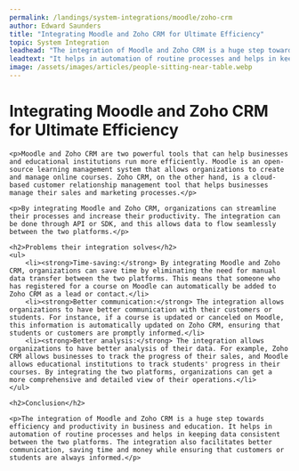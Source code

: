 ```yaml
---
permalink: /landings/system-integrations/moodle/zoho-crm
author: Edward Saunders
title: "Integrating Moodle and Zoho CRM for Ultimate Efficiency"
topic: System Integration
leadhead: "The integration of Moodle and Zoho CRM is a huge step towards efficiency and productivity in business and education"
leadtext: "It helps in automation of routine processes and helps in keeping data consistent between the two platforms. The integration also facilitates better communication, saving time and money while ensuring that customers or students are always informed."
image: /assets/images/articles/people-sitting-near-table.webp
---
```

<div class="arttext">	<h1>Integrating Moodle and Zoho CRM for Ultimate Efficiency</h1>
	
	<p>Moodle and Zoho CRM are two powerful tools that can help businesses and educational institutions run more efficiently. Moodle is an open-source learning management system that allows organizations to create and manage online courses. Zoho CRM, on the other hand, is a cloud-based customer relationship management tool that helps businesses manage their sales and marketing processes.</p>
	
	<p>By integrating Moodle and Zoho CRM, organizations can streamline their processes and increase their productivity. The integration can be done through API or SDK, and this allows data to flow seamlessly between the two platforms.</p>
	
	<h2>Problems their integration solves</h2>
	<ul>
		<li><strong>Time-saving:</strong> By integrating Moodle and Zoho CRM, organizations can save time by eliminating the need for manual data transfer between the two platforms. This means that someone who has registered for a course on Moodle can automatically be added to Zoho CRM as a lead or contact.</li>
		<li><strong>Better communication:</strong> The integration allows organizations to have better communication with their customers or students. For instance, if a course is updated or canceled on Moodle, this information is automatically updated on Zoho CRM, ensuring that students or customers are promptly informed.</li>
		<li><strong>Better analysis:</strong> The integration allows organizations to have better analysis of their data. For example, Zoho CRM allows businesses to track the progress of their sales, and Moodle allows educational institutions to track students' progress in their courses. By integrating the two platforms, organizations can get a more comprehensive and detailed view of their operations.</li>
	</ul>
	
	<h2>Conclusion</h2>
	
	<p>The integration of Moodle and Zoho CRM is a huge step towards efficiency and productivity in business and education. It helps in automation of routine processes and helps in keeping data consistent between the two platforms. The integration also facilitates better communication, saving time and money while ensuring that customers or students are always informed.</p>
	
</div>